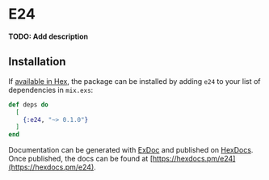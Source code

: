 # E24

**TODO: Add description**

## Installation

If [available in Hex](https://hex.pm/docs/publish), the package can be installed
by adding `e24` to your list of dependencies in `mix.exs`:

```elixir
def deps do
  [
    {:e24, "~> 0.1.0"}
  ]
end
```

Documentation can be generated with [ExDoc](https://github.com/elixir-lang/ex_doc)
and published on [HexDocs](https://hexdocs.pm). Once published, the docs can
be found at [https://hexdocs.pm/e24](https://hexdocs.pm/e24).

